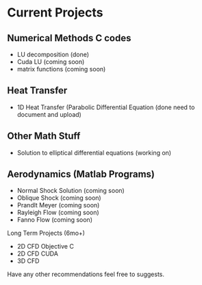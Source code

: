 # Current Projects #

## Numerical Methods C codes ##
- LU decomposition (done)
- Cuda LU (coming soon)
- matrix functions (coming soon)

## Heat Transfer ##
- 1D Heat Transfer (Parabolic Differential Equation (done need to document and upload)

## Other Math Stuff ##
- Solution to elliptical differential equations (working on)

## Aerodynamics (Matlab Programs) ##
- Normal Shock Solution (coming soon)
- Oblique Shock (coming soon)
- Prandlt Meyer (coming soon)
- Rayleigh Flow (coming soon)
- Fanno Flow (coming soon)

Long Term Projects (6mo+)
- 2D CFD Objective C
- 2D CFD CUDA
- 3D CFD

Have any other recommendations feel free to suggests.